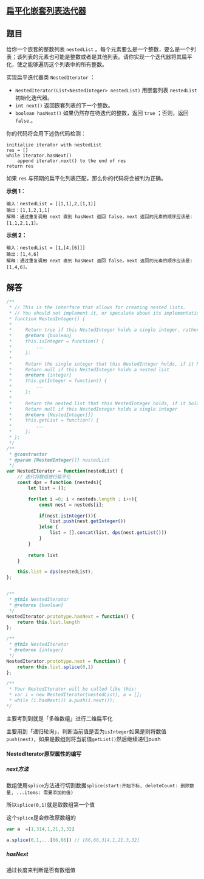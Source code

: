 ## [扁平化嵌套列表迭代器](https://leetcode.cn/problems/flatten-nested-list-iterator/submissions/400468707/)

## 题目

给你一个嵌套的整数列表 `nestedList` 。每个元素要么是一个整数，要么是一个列表；该列表的元素也可能是整数或者是其他列表。请你实现一个迭代器将其扁平化，使之能够遍历这个列表中的所有整数。

实现扁平迭代器类 `NestedIterator` ：

- `NestedIterator(List<NestedInteger> nestedList)` 用嵌套列表 `nestedList` 初始化迭代器。
- `int next()` 返回嵌套列表的下一个整数。
- `boolean hasNext()` 如果仍然存在待迭代的整数，返回 `true` ；否则，返回 `false` 。

你的代码将会用下述伪代码检测：

```
initialize iterator with nestedList
res = []
while iterator.hasNext()
    append iterator.next() to the end of res
return res
```

如果 `res` 与预期的扁平化列表匹配，那么你的代码将会被判为正确。

**示例 1：**

```
输入：nestedList = [[1,1],2,[1,1]]
输出：[1,1,2,1,1]
解释：通过重复调用 next 直到 hasNext 返回 false，next 返回的元素的顺序应该是: [1,1,2,1,1]。
```

**示例 2：**

```
输入：nestedList = [1,[4,[6]]]
输出：[1,4,6]
解释：通过重复调用 next 直到 hasNext 返回 false，next 返回的元素的顺序应该是: [1,4,6]。
```

## 解答

```js
/**
 * // This is the interface that allows for creating nested lists.
 * // You should not implement it, or speculate about its implementation
 * function NestedInteger() {
 *
 *     Return true if this NestedInteger holds a single integer, rather than a nested list.
 *     @return {boolean}
 *     this.isInteger = function() {
 *         ...
 *     };
 *
 *     Return the single integer that this NestedInteger holds, if it holds a single integer
 *     Return null if this NestedInteger holds a nested list
 *     @return {integer}
 *     this.getInteger = function() {
 *         ...
 *     };
 *
 *     Return the nested list that this NestedInteger holds, if it holds a nested list
 *     Return null if this NestedInteger holds a single integer
 *     @return {NestedInteger[]}
 *     this.getList = function() {
 *         ...
 *     };
 * };
 */
/**
 * @constructor
 * @param {NestedInteger[]} nestedList
 */
var NestedIterator = function(nestedList) {
  	// 迭代将数组进行扁平化
    const dps = function (nesteds){
        let list = [];

        for(let i =0; i < nesteds.length ; i++){
            const nest = nesteds[i];

            if(nest.isInteger()){
                list.push(nest.getInteger())
            }else {
                list = [].concat(list, dps(nest.getList()))
            }
        }
        
        return list
    }

    this.list = dps(nestedList);
};


/**
 * @this NestedIterator
 * @returns {boolean}
 */
NestedIterator.prototype.hasNext = function() {
    return this.list.length
};

/**
 * @this NestedIterator
 * @returns {integer}
 */
NestedIterator.prototype.next = function() {
    return this.list.splice(0,1)
};

/**
 * Your NestedIterator will be called like this:
 * var i = new NestedIterator(nestedList), a = [];
 * while (i.hasNext()) a.push(i.next());
*/
```



主要考到到就是「多维数组」进行二维扁平化

主要用到「递归轮询」，判断当前值是否为`isInteger`如果是则将数值`push(nest)`，如果是数组则将当前值`getList()`然后继续递归push

#### NestedIterator原型属性的编写

##### next方法

数组使用`splice`方法进行切割数据`splice(start:开始下标, deleteCount: 删除数量, ...items: 需要添加的值)`

所以`splice(0,1)`就是取数组第一个值

这个`splice`是会修改原数组的

```js
var a  =[1,314,1,21,3,32]

a.splice(0,1,...[66,66]) // [66,66,314,1,21,3,32]

```



##### hasNext

通过长度来判断是否有数组值

